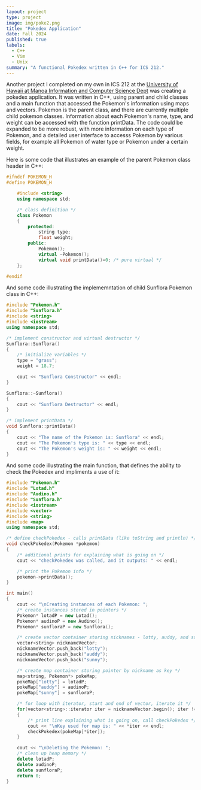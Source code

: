```yaml
---
layout: project
type: project
image: img/poke2.png
title: "Pokedex Application"
date: Fall 2024
published: true
labels:
  - C++
  - Vim
  - Unix
summary: "A functional Pokedex written in C++ for ICS 212."
---
```


Another project I completed on my own in ICS 212 at the [University of Hawaii at Manoa Information and Computer Science Dept](https://www.ics.hawaii.edu/) was creating a pokedex application. It was written in C++, using parent and child classes and a main function that accessed the Pokemon's information using maps and vectors. Pokemon is the parent class, and there are currently multiple child pokemon classes. Information about each Pokemon's name, type, and weight can be accessed with the function printData. The code could be expanded to be more robust, with more information on each type of Pokemon, and a detailed user interface to accesss Pokemon by various fields, for example all Pokemon of water type or Pokemon under a certain weight.

Here is some code that illustrates an example of the parent Pokemon class header in C++:

```cpp
#ifndef POKEMON_H
#define POKEMON_H

    #include <string>
    using namespace std;

    /* class definition */
    class Pokemon
    {
        protected:
            string type;
            float weight;
        public:
            Pokemon();
            virtual ~Pokemon();
            virtual void printData()=0; /* pure virtual */
    };

#endif

```

And some code illustrating the implememntation of child Sunflora Pokemon class in C++:

```cpp
#include "Pokemon.h"
#include "Sunflora.h"
#include <string>
#include <iostream>
using namespace std;

/* implement constructor and virtual destructor */
Sunflora::Sunflora()
{
    /* initialize variables */
    type = "grass";
    weight = 18.7;

    cout << "Sunflora Constructor" << endl;
}

Sunflora::~Sunflora()
{
    cout << "Sunflora Destructor" << endl;
}

/* implement printData */
void Sunflora::printData()
{
    cout << "The name of the Pokemon is: Sunflora" << endl;
    cout << "The Pokemon's type is: " << type << endl;
    cout << "The Pokemon's weight is: " << weight << endl;
}
```
And some code illustrating the main function, that defines the ability to check the Pokedex and impliments a use of it:
```cpp
#include "Pokemon.h"
#include "Lotad.h"
#include "Audino.h"
#include "Sunflora.h"
#include <iostream>
#include <vector>
#include <string>
#include <map>
using namespace std;

/* define checkPokedex - calls printData (like toString and println) */
void checkPokedex(Pokemon *pokemon)
{
    /* additional prints for explaining what is going on */
    cout << "checkPokedex was called, and it outputs: " << endl;

    /* print the Pokemon info */
    pokemon->printData();
}

int main()
{
    cout << "\nCreating instances of each Pokemon: ";
    /* create instances stored in pointers */
    Pokemon* lotadP = new Lotad();
    Pokemon* audinoP = new Audino();
    Pokemon* sunfloraP = new Sunflora();

    /* create vector container storing nicknames - lotty, auddy, and sunny */
    vector<string> nicknameVector;
    nicknameVector.push_back("lotty");
    nicknameVector.push_back("auddy");
    nicknameVector.push_back("sunny");

    /* create map container storing pointer by nickname as key */
    map<string, Pokemon*> pokeMap;
    pokeMap["lotty"] = lotadP;
    pokeMap["auddy"] = audinoP;
    pokeMap["sunny"] = sunfloraP;

    /* for loop with iterator, start and end of vector, iterate it */
    for(vector<string>::iterator iter = nicknameVector.begin(); iter != nicknameVector.end(); ++iter)
    {
        /* print line explaining what is going on, call checkPokedex */
        cout << "\nKey used for map is: " << *iter << endl;
        checkPokedex(pokeMap[*iter]);
    }

    cout << "\nDeleting the Pokemon: ";
    /* clean up heap memory */
    delete lotadP;
    delete audinoP;
    delete sunfloraP;
    return 0;
}
```
